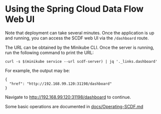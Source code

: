 # Using the Spring Cloud Data Flow Web UI

Note that deployment can take several minutes.  Once the application is up
and running, you can access the SCDF web UI via the `/dashboard` route.

The URL can be obtained by the Minikube CLI.  Once the server is running,
run the following command to print the URL:
```
curl -s $(minikube service --url scdf-server) | jq '._links.dashboard'
```
For example, the output may be:
```
{
  "href": "http://192.168.99.120:31198/dashboard"
}
```
Navigate to http://192.168.99.120:31198/dashboard to continue.

Some basic operations are documented in [docs/Operating-SCDF.md](./Operating-SCDF.md)
